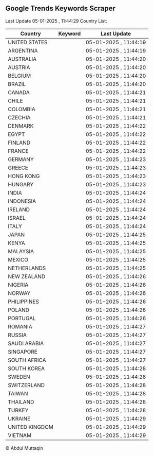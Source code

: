 
## Google Trends Keywords Scraper

Last Update 05-01-2025 , 11:44:29
Country List:

| Country | Keyword | Last Update |
| --- | --- | --- |
| UNITED STATES |  | 05-01-2025 , 11:44:19 |
| ARGENTINA |  | 05-01-2025 , 11:44:19 |
| AUSTRALIA |  | 05-01-2025 , 11:44:20 |
| AUSTRIA |  | 05-01-2025 , 11:44:20 |
| BELGIUM |  | 05-01-2025 , 11:44:20 |
| BRAZIL |  | 05-01-2025 , 11:44:20 |
| CANADA |  | 05-01-2025 , 11:44:21 |
| CHILE |  | 05-01-2025 , 11:44:21 |
| COLOMBIA |  | 05-01-2025 , 11:44:21 |
| CZECHIA |  | 05-01-2025 , 11:44:21 |
| DENMARK |  | 05-01-2025 , 11:44:22 |
| EGYPT |  | 05-01-2025 , 11:44:22 |
| FINLAND |  | 05-01-2025 , 11:44:22 |
| FRANCE |  | 05-01-2025 , 11:44:22 |
| GERMANY |  | 05-01-2025 , 11:44:23 |
| GREECE |  | 05-01-2025 , 11:44:23 |
| HONG KONG |  | 05-01-2025 , 11:44:23 |
| HUNGARY |  | 05-01-2025 , 11:44:23 |
| INDIA |  | 05-01-2025 , 11:44:24 |
| INDONESIA |  | 05-01-2025 , 11:44:24 |
| IRELAND |  | 05-01-2025 , 11:44:24 |
| ISRAEL |  | 05-01-2025 , 11:44:24 |
| ITALY |  | 05-01-2025 , 11:44:24 |
| JAPAN |  | 05-01-2025 , 11:44:25 |
| KENYA |  | 05-01-2025 , 11:44:25 |
| MALAYSIA |  | 05-01-2025 , 11:44:25 |
| MEXICO |  | 05-01-2025 , 11:44:25 |
| NETHERLANDS |  | 05-01-2025 , 11:44:25 |
| NEW ZEALAND |  | 05-01-2025 , 11:44:26 |
| NIGERIA |  | 05-01-2025 , 11:44:26 |
| NORWAY |  | 05-01-2025 , 11:44:26 |
| PHILIPPINES |  | 05-01-2025 , 11:44:26 |
| POLAND |  | 05-01-2025 , 11:44:26 |
| PORTUGAL |  | 05-01-2025 , 11:44:26 |
| ROMANIA |  | 05-01-2025 , 11:44:27 |
| RUSSIA |  | 05-01-2025 , 11:44:27 |
| SAUDI ARABIA |  | 05-01-2025 , 11:44:27 |
| SINGAPORE |  | 05-01-2025 , 11:44:27 |
| SOUTH AFRICA |  | 05-01-2025 , 11:44:27 |
| SOUTH KOREA |  | 05-01-2025 , 11:44:28 |
| SWEDEN |  | 05-01-2025 , 11:44:28 |
| SWITZERLAND |  | 05-01-2025 , 11:44:28 |
| TAIWAN |  | 05-01-2025 , 11:44:28 |
| THAILAND |  | 05-01-2025 , 11:44:28 |
| TURKEY |  | 05-01-2025 , 11:44:28 |
| UKRAINE |  | 05-01-2025 , 11:44:29 |
| UNITED KINGDOM |  | 05-01-2025 , 11:44:29 |
| VIETNAM |  | 05-01-2025 , 11:44:29 |

© Abdul Muttaqin

